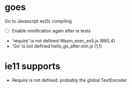 # goes
Go to Javascript es(5) compiling

- [ ] Enable minification again after ie tests

- 'require' is not defined Wasm_exec_es5.js (880,4)
- 'Go' is not defined hello_go_after.min.js (1,1)


# ie11 supports
- Require is not defined: probably the global.TextEncoder